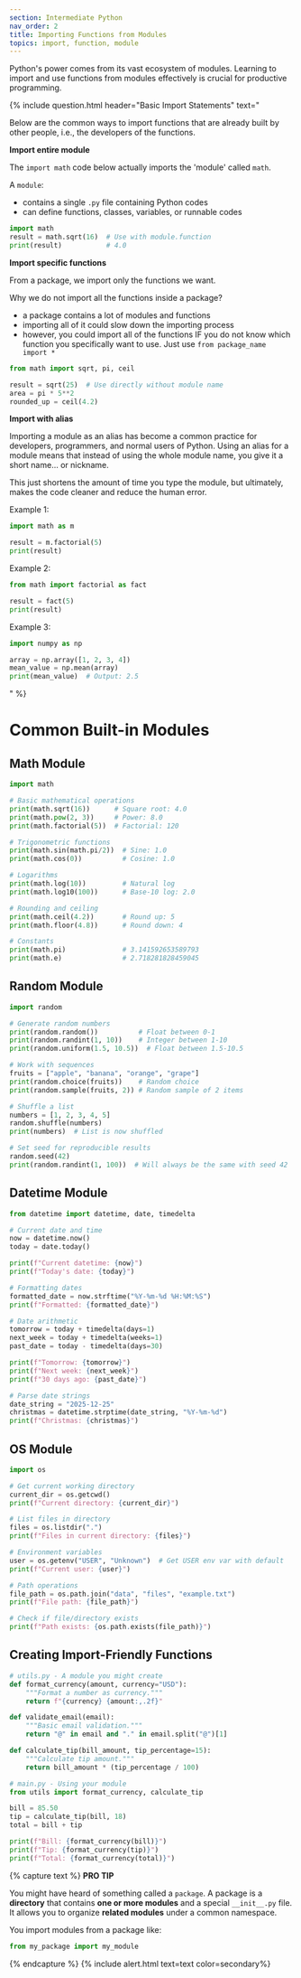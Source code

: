 ```yaml
---
section: Intermediate Python
nav_order: 2
title: Importing Functions from Modules
topics: import, function, module
---
```


Python's power comes from its vast ecosystem of modules. Learning to import and use functions from modules effectively is crucial for productive programming.

{% include question.html header="Basic Import Statements" text="

Below are the common ways to import functions that are already built by other people, i.e., the developers of the functions.

**Import entire module**

The ```import math``` code below actually imports the 'module' called ```math```.

A ```module```:

- contains a single ```.py``` file containing Python codes
- can define functions, classes, variables, or runnable codes

```python
import math
result = math.sqrt(16)  # Use with module.function
print(result)           # 4.0
```

**Import specific functions**

From a package, we import only the functions we want.

Why we do not import all the functions inside a package?

- a package contains a lot of modules and functions
- importing all of it could slow down the importing process
- however, you could import all of the functions IF you do not know which function you specifically want to use. Just use ```from package_name import *```

```python
from math import sqrt, pi, ceil

result = sqrt(25)  # Use directly without module name
area = pi * 5**2
rounded_up = ceil(4.2)
```

**Import with alias**

Importing a module as an alias has become a common practice for developers, programmers, and normal users of Python. Using an alias for a module means that instead of using the whole module name, you give it a short name... or nickname.

This just shortens the amount of time you type the module, but ultimately, makes the code cleaner and reduce the human error.

Example 1:

```python
import math as m

result = m.factorial(5)
print(result)
```

Example 2:

```python
from math import factorial as fact

result = fact(5)
print(result)
```

Example 3:

```python
import numpy as np

array = np.array([1, 2, 3, 4])
mean_value = np.mean(array)
print(mean_value)  # Output: 2.5
```
" %}

# Common Built-in Modules

## Math Module
```python
import math

# Basic mathematical operations
print(math.sqrt(16))      # Square root: 4.0
print(math.pow(2, 3))     # Power: 8.0
print(math.factorial(5))  # Factorial: 120

# Trigonometric functions
print(math.sin(math.pi/2))  # Sine: 1.0
print(math.cos(0))          # Cosine: 1.0

# Logarithms
print(math.log(10))         # Natural log
print(math.log10(100))      # Base-10 log: 2.0

# Rounding and ceiling
print(math.ceil(4.2))       # Round up: 5
print(math.floor(4.8))      # Round down: 4

# Constants
print(math.pi)              # 3.141592653589793
print(math.e)               # 2.718281828459045
```

## Random Module
```python
import random

# Generate random numbers
print(random.random())          # Float between 0-1
print(random.randint(1, 10))    # Integer between 1-10
print(random.uniform(1.5, 10.5))  # Float between 1.5-10.5

# Work with sequences
fruits = ["apple", "banana", "orange", "grape"]
print(random.choice(fruits))    # Random choice
print(random.sample(fruits, 2)) # Random sample of 2 items

# Shuffle a list
numbers = [1, 2, 3, 4, 5]
random.shuffle(numbers)
print(numbers)  # List is now shuffled

# Set seed for reproducible results
random.seed(42)
print(random.randint(1, 100))  # Will always be the same with seed 42
```

## Datetime Module
```python
from datetime import datetime, date, timedelta

# Current date and time
now = datetime.now()
today = date.today()

print(f"Current datetime: {now}")
print(f"Today's date: {today}")

# Formatting dates
formatted_date = now.strftime("%Y-%m-%d %H:%M:%S")
print(f"Formatted: {formatted_date}")

# Date arithmetic
tomorrow = today + timedelta(days=1)
next_week = today + timedelta(weeks=1)
past_date = today - timedelta(days=30)

print(f"Tomorrow: {tomorrow}")
print(f"Next week: {next_week}")
print(f"30 days ago: {past_date}")

# Parse date strings
date_string = "2025-12-25"
christmas = datetime.strptime(date_string, "%Y-%m-%d")
print(f"Christmas: {christmas}")
```

## OS Module
```python
import os

# Get current working directory
current_dir = os.getcwd()
print(f"Current directory: {current_dir}")

# List files in directory
files = os.listdir(".")
print(f"Files in current directory: {files}")

# Environment variables
user = os.getenv("USER", "Unknown")  # Get USER env var with default
print(f"Current user: {user}")

# Path operations
file_path = os.path.join("data", "files", "example.txt")
print(f"File path: {file_path}")

# Check if file/directory exists
print(f"Path exists: {os.path.exists(file_path)}")
```

## Creating Import-Friendly Functions
```python
# utils.py - A module you might create
def format_currency(amount, currency="USD"):
    """Format a number as currency."""
    return f"{currency} {amount:,.2f}"

def validate_email(email):
    """Basic email validation."""
    return "@" in email and "." in email.split("@")[1]

def calculate_tip(bill_amount, tip_percentage=15):
    """Calculate tip amount."""
    return bill_amount * (tip_percentage / 100)

# main.py - Using your module
from utils import format_currency, calculate_tip

bill = 85.50
tip = calculate_tip(bill, 18)
total = bill + tip

print(f"Bill: {format_currency(bill)}")
print(f"Tip: {format_currency(tip)}")
print(f"Total: {format_currency(total)}")
```

{% capture text %}
**PRO TIP**

You might have heard of something called a ```package```. A package is a **directory** that contains **one or more modules** and a special ```__init__.py``` file. It allows you to organize **related modules** under a common namespace.

You import modules from a package like:

```python
from my_package import my_module
```
{% endcapture %}
{% include alert.html text=text color=secondary%}
